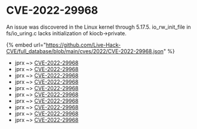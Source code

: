 # CVE-2022-29968

An issue was discovered in the Linux kernel through 5.17.5. io_rw_init_file in fs/io_uring.c lacks initialization of kiocb->private.

{% embed url="https://github.com/Live-Hack-CVE/full_database/blob/main/cves/2022/CVE-2022-29968.json" %}


* jprx ~> [CVE-2022-29968](https://www.alice-snow.ru/2022/database/cve-2022-29968/cve-2022-29968-jprx)
* jprx ~> [CVE-2022-29968](https://www.alice-snow.ru/2022/database/cve-2022-29968/cve-2022-29968-jprx)
* jprx ~> [CVE-2022-29968](https://www.alice-snow.ru/2022/database/cve-2022-29968/cve-2022-29968-jprx)
* jprx ~> [CVE-2022-29968](https://www.alice-snow.ru/2022/database/cve-2022-29968/cve-2022-29968-jprx)
* jprx ~> [CVE-2022-29968](https://www.alice-snow.ru/2022/database/cve-2022-29968/cve-2022-29968-jprx)
* jprx ~> [CVE-2022-29968](https://www.alice-snow.ru/2022/database/cve-2022-29968/cve-2022-29968-jprx)
* jprx ~> [CVE-2022-29968](https://www.alice-snow.ru/2022/database/cve-2022-29968/cve-2022-29968-jprx)
* jprx ~> [CVE-2022-29968](https://www.alice-snow.ru/2022/database/cve-2022-29968/cve-2022-29968-jprx)
* jprx ~> [CVE-2022-29968](https://www.alice-snow.ru/2022/database/cve-2022-29968/cve-2022-29968-jprx)
* jprx ~> [CVE-2022-29968](https://www.alice-snow.ru/2022/database/cve-2022-29968/cve-2022-29968-jprx)
